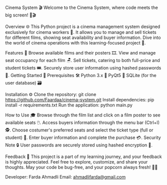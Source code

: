 Cinema System 🎬
Welcome to the Cinema System, where code meets the big screen! 🚀🎬

Overview 🌐
This Python project is a cinema management system designed exclusively for cinema workers 🍿. It allows you to manage and sell tickets for different films, showing seat availability and buyer information. Dive into the world of cinema operations with this learning-focused project 🎥.

Features 🌟
Browse available films and their posters 🎞️.
View and manage seat occupancy for each film 🪑.
Sell tickets, catering to both full-price and student tickets 🎟️.
Securely store user information using hashed passwords 🔐.
Getting Started 🚀
Prerequisites 🛠️
Python 3.x 🐍
PyQt5 🧰
SQLite (for the user database) 🗃️

Installation ⚙️
Clone the repository:
git clone https://github.com/Faardaa/cinema-system.git
Install dependencies:
pip install -r requirements.txt
Run the application:
python main.py

How to Use 🎓
Browse through the film list and click on a film poster to see available seats 🖱️.
Access buyers information through the menu bar (Ctrl+I) 🕵️.
Choose costumer's preferred seats and select the ticket type (full or student) 🎫.
Enter buyer information and complete the purchase 💳.
Security Note 🔒
User passwords are securely stored using hashed encryption 🔐.

Feedback 🚀
This project is a part of my learning journey, and your feedback is highly appreciated. Feel free to explore, customize, and share your thoughts. May your code be bug-free, and your popcorn always fresh! 🚀🍿

Developer: Farda Ahmadli
Email: ahmadlifarda@gmail.com
